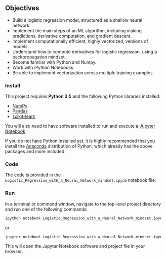 ## Objectives

- Build a logistic regression model, structured as a shallow neural network.
- Implement the main steps of an ML algorithm, including making predictions, derivative computation, and gradient descent.
- Implement computationally efficient, highly vectorized, versions of models.
- Understand how to compute derivatives for logistic regression, using a backpropagation mindset.
- Become familiar with Python and Numpy.
- Work with iPython Notebooks.
- Be able to implement vectorization across multiple training examples.

### Install

This project requires **Python 3.5** and the following Python libraries installed:

- [NumPy](http://www.numpy.org/)
- [Pandas](http://pandas.pydata.org)
- [scikit-learn](http://scikit-learn.org/stable/)

You will also need to have software installed to run and execute a [Jupyter Notebook](http://ipython.org/notebook.html)

If you do not have Python installed yet, it is highly recommended that you install the [Anaconda](http://continuum.io/downloads) distribution of Python, which already has the above packages and more included.

### Code

The code is provided in the `Logistic_Regression_with_a_Neural_Network_mindset.ipynb` notebook file.

### Run

In a terminal or command window, navigate to the top-level project directory and run one of the following commands:

```bash
ipython notebook Logistic_Regression_with_a_Neural_Network_mindset.ipynb
```  
or
```bash
jupyter notebook Logistic_Regression_with_a_Neural_Network_mindset.ipynb
```

This will open the Jupyter Notebook software and project file in your browser.

